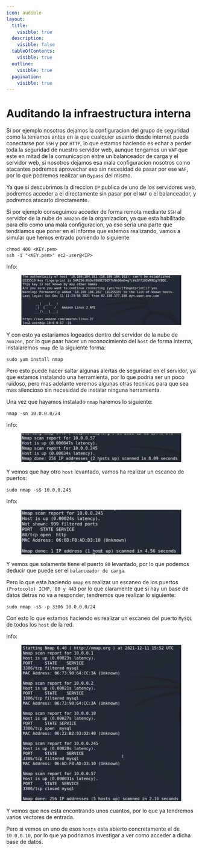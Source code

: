 ```yaml
---
icon: audible
layout:
  title:
    visible: true
  description:
    visible: false
  tableOfContents:
    visible: true
  outline:
    visible: true
  pagination:
    visible: true
---
```


# Auditando la infraestructura interna

Si por ejemplo nosotros dejamos la configuracion del grupo de seguridad como la teniamos antes en la que cualquier usuario desde internet pueda conectarse por `SSH` y por `HTTP`, lo que estamos haciendo es echar a perder toda la seguridad de nuestro servidor web, aunque tengamos un `WAF` que este en mitad de la comunicacion entre un balanceador de carga y el servidor web, si nosotros dejamos esa mala configuracion nosotros como atacantes podremos aprovechar eso sin necesidad de pasar por ese `WAF`, por lo que podremos realizar un `Bypass` del mismo.

Ya que si descubrimos la direccion `IP` publica de uno de los servidores web, podremos acceder a el directamente sin pasar por el `WAF` o el balanceador, y podremos atacarlo directamente.

Si por ejemplo conseguimos acceder de forma remota mediante `SSH` al servidor de la nube de `amazon` de la organizacion, ya que esta habilitado para ello como una mala configuracion, ya eso seria una parte que tendriamos que poner en el informe que estemos realizando, vamos a simular que hemos entrado poniendo lo siguiente:

```shell
chmod 400 <KEY.pem>
ssh -i "<KEY.pem>" ec2-user@<IP>
```

Info:

<figure><img src="../../.gitbook/assets/image (77).png" alt=""><figcaption></figcaption></figure>

Y con esto ya estariamos logeados dentro del servidor de la nube de `amazon`, por lo que paar hacer un reconocimiento del `host` de forma interna, instalaremos `nmap` de la siguiente forma:

```shell
sudo yum install nmap
```

Pero esto puede hacer saltar algunas alertas de seguridad en el servidor, ya que estamos instalando una herramienta, por lo que podria ser un poco ruidoso, pero mas adelante veremos algunas otras tecnicas para que sea mas silencioso sin necesidad de instalar ninguna herramienta.

Una vez que hayamos instalado `nmap` haremos lo siguiente:

```shell
nmap -sn 10.0.0.0/24
```

Info:

<figure><img src="../../.gitbook/assets/image (78).png" alt=""><figcaption></figcaption></figure>

Y vemos que hay otro `host` levantado, vamos ha realizar un escaneo de puertos:

```shell
sudo nmap -sS 10.0.0.245
```

Info:

<figure><img src="../../.gitbook/assets/image (79).png" alt=""><figcaption></figcaption></figure>

Y vemos que solamente tiene el puerto `80` levantado, por lo que podemos deducir que puede ser el `balanceador de carga`.

Pero lo que esta haciendo `nmap` es realizar un escaneo de los puertos `(Protocolo) ICMP, 80 y 443` por lo que claramente que si hay un base de datos detras no va a responder, tendremos que realizar lo siguiente:

```shell
sudo nmap -sS -p 3306 10.0.0.0/24
```

Con esto lo que estamos haciendo es realizar un escaneo del puerto `MySQL` de todos los `host` de la red.

Info:

<figure><img src="../../.gitbook/assets/image (80).png" alt=""><figcaption></figcaption></figure>

Y vemos que nos esta encontrando unos cuantos, por lo que ya tendremos varios vectores de entrada.

Pero si vemos en uno de esos `hosts` esta abierto concretamente el de `10.0.0.10`, por lo que ya podriamos investigar a ver como acceder a dicha base de datos.
